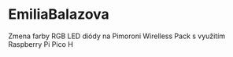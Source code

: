 # EmiliaBalazova
Zmena farby RGB LED diódy na Pimoroni Wirelless Pack s využitím Raspberry Pi Pico H
